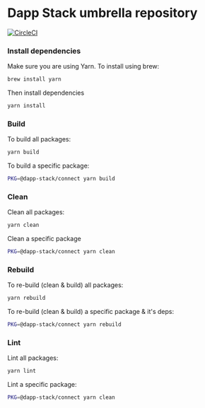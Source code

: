 # Dapp Stack umbrella repository

[![CircleCI](https://circleci.com/gh/Dapp-Stack/Dapp-Stack.svg?style=svg)](https://circleci.com/gh/Dapp-Stack/Dapp-Stack)

### Install dependencies

Make sure you are using Yarn. To install using brew:

```bash
brew install yarn
```

Then install dependencies

```bash
yarn install
```

### Build

To build all packages:

```bash
yarn build
```

To build a specific package:

```bash
PKG=@dapp-stack/connect yarn build
```

### Clean

Clean all packages:

```bash
yarn clean
```

Clean a specific package

```bash
PKG=@dapp-stack/connect yarn clean
```

### Rebuild

To re-build (clean & build) all packages:

```bash
yarn rebuild
```

To re-build (clean & build) a specific package & it's deps:

```bash
PKG=@dapp-stack/connect yarn rebuild
```

### Lint

Lint all packages:

```bash
yarn lint
```

Lint a specific package:

```bash
PKG=@dapp-stack/connect yarn clean
```
